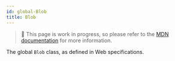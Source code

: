 ```yaml
---
id: global-Blob
title: Blob
---
```


> 🚧 This page is work in progress, so please refer to the [MDN documentation](https://developer.mozilla.org/en-US/docs/Web/API/Blob) for more information.

The global `Blob` class, as defined in Web specifications.

